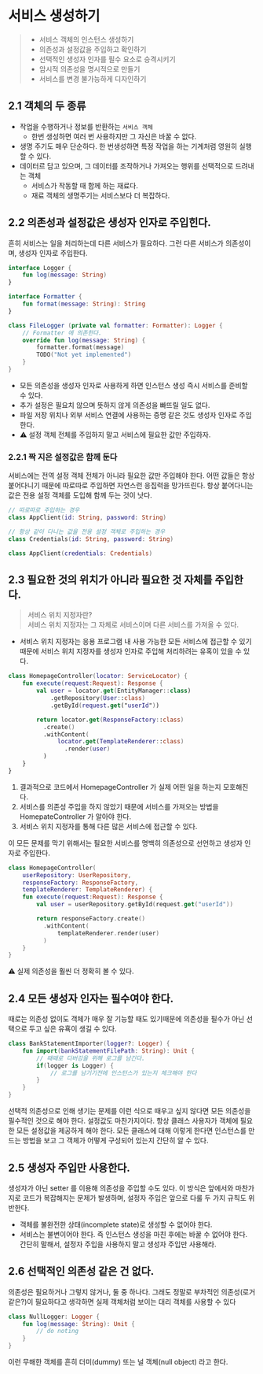 # 서비스 생성하기

> * 서비스 객체의 인스턴스 생성하기
> * 의존성과 설정값을 주입하고 확인하기
> * 선택적인 생성자 인자를 필수 요소로 승격시키기
> * 암시적 의존성을 명시적으로 만들기
> * 서비스를 변경 불가능하게 디자인하기

## 2.1 객체의 두 종류
* 작업을 수행하거나 정보를 반환하는 `서비스 객체`
  * 한번 생성하면 여러 번 사용하지만 그 자신은 바꿀 수 없다.
* 생명 주기도 매우 단순하다. 한 번생성하면 특정 작업을 하는 기계처럼 영원히 실행할 수 있다.
* 데이터르 담고 있으며, 그 데이터를 조작하거나 가져오는 행위를 선택적으로 드려내는 객체
  * 서비스가 작동할 때 함께 하는 재료다.
  * 재료 객체의 생명주기는 서비스보다 더 복잡하다.

## 2.2 의존성과 설정값은 생성자 인자로 주입힌다.
흔히 서비스는 일을 처리하는데 다른 서비스가 필요하다. 그런 다른 서비스가 의존성이며, 생성자 인자로 주입한다.
```kotlin
interface Logger {
    fun log(message: String)
}

interface Formatter {
    fun format(message: String): String
}

class FileLogger (private val formatter: Formatter): Logger {
    // Formatter 에 의존한다.
    override fun log(message: String) {
        formatter.format(message)
        TODO("Not yet implemented")
    }
}
```
* 모든 의존성을 생성자 인자로 사용하게 하면 인스턴스 생성 즉시 서비스를 준비할 수 있다. 
* 추가 설정은 필요치 않으며 뜻하지 않게 의존성을 빠뜨릴 일도 없다.
* 파일 저장 위치나 외부 서비스 연결에 사용하는 증명 같은 것도 생성자 인자로 주입한다.
* ⚠️ 설정 객체 전체를 주입하지 말고 서비스에 필요한 값만 주입하자.

### 2.2.1 짝 지은 설정값은 함께 둔다
서비스에는 전역 설정 객체 전체가 아니라 필요한 값만 주입해야 한다.
어떤 값들은 항상 붙어다니기 때문에 따로따로 주입하면 자연스런 응집력을 망가뜨린다.
항상 붙어다니는 값은 전용 설정 객체를 도입해 함께 두는 것이 낫다.
```kotlin
// 따로따로 주입하는 경우
class AppClient(id: String, password: String)

// 항상 같이 다니는 값을 전용 설정 객체로 주입하는 경우 
class Credentials(id: String, password: String)

class AppClient(credentials: Credentials)
```

## 2.3 필요한 것의 위치가 아니라 필요한 것 자체를 주입한다.
> 서비스 위치 지정자란?  
서비스 위치 지정자는 그 자체로 서비스이며 다른 서비스를 가져올 수 있다.
* 서비스 위치 지정자는 응용 프로그램 내 사용 가능한 모든 서비스에 접근할 수 있기때문에 서비스 위치 지정자를 생성자 인자로 주입해 처리하려는 유혹이 있을 수 있다.
```kotlin
class HomepageController(locator: ServiceLocator) {
    fun execute(request:Request): Response {
        val user = locator.get(EntityManager::class)
            .getRepository(User::class)
            .getById(request.get("userId"))

        return locator.get(ResponseFactory::class)
          .create()
          .withContent(
              locator.get(TemplateRenderer::class)
                .render(user)
          )
    }
}
```
1. 결과적으로 코드에서 HomepageController 가 실제 어떤 일을 하는지 모호해진다.
2. 서비스를 의존성 주입을 하지 않았기 때문에 서비스를 가져오는 방법을 HomepateController 가 알아야 한다.
3. 서비스 위치 지정자를 통해 다른 많은 서비스에 접근할 수 있다.

이 모든 문제를 막기 위해서는 필요한 서비스를 명백히 의존성으로 선언하고 생성자 인자로 주입한다.
```kotlin
class HomepageController(
    userRepository: UserRepository, 
    responseFactory: ResponseFactory,
    templateRenderer: TemplateRenderer) {
    fun execute(request:Request): Response {
        val user = userRepository.getById(request.get("userId"))

        return responseFactory.create()
          .withContent(
              templateRenderer.render(user)
          )
    }
}
```
⚠️ 실제 의존성을 훨씬 더 정확히 볼 수 있다.


## 2.4 모든 생성자 인자는 필수여야 한다.
때로는 의존성 없이도 객체가 매우 잘 기능할 때도 있기때문에 의존성을 필수가 아닌 선택으로 두고 싶은 유횩이 생길 수 있다.
```kotlin
class BankStatementImporter(logger?: Logger) {
    fun import(bankStatementFilePath: String): Unit {
        // 때때로 디버깅을 위해 로그를 남긴다.
        if(logger is Logger) {
            // 로그를 남기기전에 인스턴스가 있는지 체크해야 한다
        }
    }
}
```
선택적 의존성으로 인해 생기는 문제를 이런 식으로 때우고 싶지 않다면 모든 의존성을 필수적인 것으로 해야 한다.
설정값도 마찬가지이다. 항상 클래스 사용자가 객체에 필요한 모든 설정값을 제공하게 해야 한다. 모든 클래스에 대해 이렇게 한다면 인스턴스를 만드는 방법을 보고 그 객체가 어떻게 구성되어 있는지 간단히 알 수 있다.

## 2.5 생성자 주입만 사용한다.
생성자가 아닌 setter 를 이용해 의존성을 주입할 수도 있다.
이 방식은 앞에서와 마찬가지로 코드가 복잡해지는 문제가 발생하며, 설정자 주입은 앞으로 다룰 두 가지 규칙도 위반한다.
* 객체를 불완전한 상태(incomplete state)로 생성할 수 없어야 한다.
* 서비스는 불변이어야 한다. 즉 인스턴스 생성을 마친 후에는 바꿀 수 없어야 한다.
간단히 말해서, 설정자 주입을 사용하지 말고 생성자 주입만 사용해라.

## 2.6 선택적인 의존성 같은 건 없다.
의존성은 필요하거나 그렇지 않거나, 둘 중 하나다.
그래도 정말로 부차적인 의존성(로거 같은?)이 필요하다고 생각하면 실제 객체처럼 보이는 대리 객체를 사용할 수 있다
```kotlin
class NullLogger: Logger {
    fun log(message: String): Unit {
        // do noting
    }
}
```
이런 무해한 객체를 흔히 더미(dummy) 또는 널 객체(null object) 라고 한다.